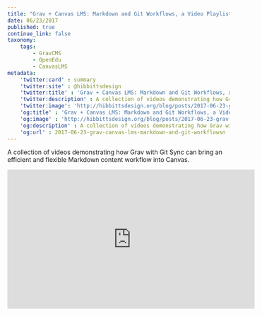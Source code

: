 ```yaml
---
title: "Grav + Canvas LMS: Markdown and Git Workflows, a Video Playlist"
date: 06/23/2017
published: true
continue_link: false
taxonomy:
    tags:
        - GravCMS
        - OpenEdu
        - CanvasLMS
metadata:
    'twitter:card' : summary
    'twitter:site' : @hibbittsdesign
    'twitter:title' : 'Grav + Canvas LMS: Markdown and Git Workflows, a Video Playlist'
    'twitter:description' : A collection of videos demonstrating how Grav with Git Sync can bring an efficient and flexible Markdown content workflow into Canvas.
    'twitter:image': 'http://hibbittsdesign.org/blog/posts/2017-06-23-grav-canvas-lms-markdown-and-git-workflows/playlist.png'
    'og:title' : 'Grav + Canvas LMS: Markdown and Git Workflows, a Video Playlist'
    'og:image' : 'http://hibbittsdesign.org/blog/posts/2017-06-23-grav-canvas-lms-markdown-and-git-workflows/playlist.png'
    'og:description' : A collection of videos demonstrating how Grav with Git Sync can bring an efficient and flexible Markdown content workflow into Canvas.
    'og:url' : 2017-06-23-grav-canvas-lms-markdown-and-git-workflowsn
---
```


A collection of videos demonstrating how Grav with Git Sync can bring an efficient and flexible Markdown content workflow into Canvas.

<div class="videoWrapper"><iframe width="560" height="315" src="https://www.youtube.com/embed/videoseries?list=PLVtu1bDQijapAcziv0r0BYKNapd8Or8gV" frameborder="0" allowfullscreen></iframe></div>
